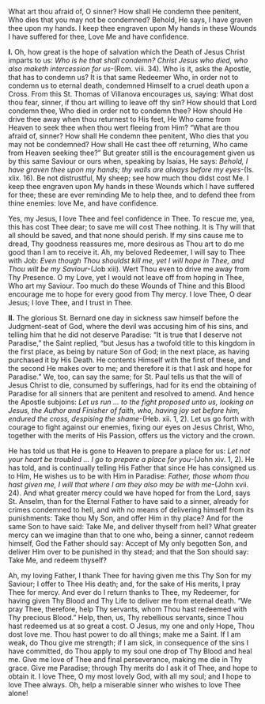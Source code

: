 
What art thou afraid of, O sinner? How shall He condemn thee penitent, Who dies that you may not be condemned? Behold, He says, I have graven thee upon my hands. I keep thee engraven upon My hands in these Wounds I have suffered for thee, Love Me and have confidence.

**I\.** Oh, how great is the hope of salvation which the Death of Jesus Christ imparts to us: _Who is he that shall condemn? Christ Jesus who died, who also maketh intercession for us_-(Rom. viii. 34). Who is it, asks the Apostle, that has to condemn us? It is that same Redeemer Who, in order not to condemn us to eternal death, condemned Himself to a cruel death upon a Cross. From this St. Thomas of Villanova encourages us, saying: What dost thou fear, sinner, if thou art willing to leave off thy sin? How should that Lord condemn thee, Who died in order not to condemn thee? How should He drive thee away when thou returnest to His feet, He Who came from Heaven to seek thee when thou wert fleeing from Him? “What are thou afraid of, sinner? How shall He condemn thee penitent, Who dies that you may not be condemned? How shall He cast thee off returning, Who came from Heaven seeking thee?” But greater still is the encouragement given us by this same Saviour or ours when, speaking by Isaias, He says: _Behold, I have graven thee upon my hands; thy walls are always before my eyes_-(Is. xlix. 16). Be not distrustful, My sheep; see how much thou didst cost Me. I keep thee engraven upon My hands in these Wounds which I have suffered for thee; these are ever reminding Me to help thee, and to defend thee from thine enemies: love Me, and have confidence.

Yes, my Jesus, I love Thee and feel confidence in Thee. To rescue me, yea, this has cost Thee dear; to save me will cost Thee nothing. It is Thy will that all should be saved, and that none should perish. If my sins cause me to dread, Thy goodness reassures me, more desirous as Thou art to do me good than I am to receive it. Ah, my beloved Redeemer, I will say to Thee with Job: _Even though Thou shouldst kill me, yet I will hope in Thee, and Thou wilt be my Saviour_-(Job xiii). Wert Thou even to drive me away from Thy Presence. O my Love, yet I would not leave off from hoping in Thee, Who art my Saviour. Too much do these Wounds of Thine and this Blood encourage me to hope for every good from Thy mercy. I love Thee, O dear Jesus; I love Thee, and I trust in Thee.

**II\.** The glorious St. Bernard one day in sickness saw himself before the Judgment-seat of God, where the devil was accusing him of his sins, and telling him that he did not deserve Paradise: “It is true that I deserve not Paradise,” the Saint replied, “but Jesus has a twofold title to this kingdom in the first place, as being by nature Son of God; in the next place, as having purchased it by His Death. He contents Himself with the first of these, and the second He makes over to me; and therefore it is that I ask and hope for Paradise.” We, too, can say the same; for St. Paul tells us that the will of Jesus Christ to die, consumed by sufferings, had for its end the obtaining of Paradise for all sinners that are penitent and resolved to amend. And hence the Apostle subjoins: _Let us run … to the fight proposed unto us, looking on Jesus, the Author and Finisher of faith, who, having joy set before him, endured the cross, despising the shame_-(Heb. xii. 1, 2). Let us go forth with courage to fight against our enemies, fixing our eyes on Jesus Christ, Who, together with the merits of His Passion, offers us the victory and the crown.

He has told us that He is gone to Heaven to prepare a place for us: _Let not your heart be troubled … I go to prepare a place for you_-(John xiv. 1, 2). He has told, and is continually telling His Father that since He has consigned us to Him, He wishes us to be with Him in Paradise: _Father, those whom thou hast given me, I will that where I am they also may be with me_-(John xvii. 24). And what greater mercy could we have hoped for from the Lord, says St. Anselm, than for the Eternal Father to have said to a sinner, already for crimes condemned to hell, and with no means of delivering himself from its punishments: Take thou My Son, and offer Him in thy place? And for the same Son to have said: Take Me, and deliver thyself from hell? What greater mercy can we imagine than that to one who, being a sinner, cannot redeem himself, God the Father should say: Accept of My only begotten Son, and deliver Him over to be punished in thy stead; and that the Son should say: Take Me, and redeem thyself?

Ah, my loving Father, I thank Thee for having given me this Thy Son for my Saviour; I offer to Thee His death; and, for the sake of His merits, I pray Thee for mercy. And ever do I return thanks to Thee, my Redeemer, for having given Thy Blood and Thy Life to deliver me from eternal death. “We pray Thee, therefore, help Thy servants, whom Thou hast redeemed with Thy precious Blood.” Help, then, us, Thy rebellious servants, since Thou hast redeemed us at so great a cost. O Jesus, my one and only Hope, Thou dost love me. Thou hast power to do all things; make me a Saint. If I am weak, do Thou give me strength; if I am sick, in consequence of the sins I have committed, do Thou apply to my soul one drop of Thy Blood and heal me. Give me love of Thee and final perseverance, making me die in Thy grace. Give me Paradise; through Thy merits do I ask it of Thee, and hope to obtain it. I love Thee, O my most lovely God, with all my soul; and I hope to love Thee always. Oh, help a miserable sinner who wishes to love Thee alone!

